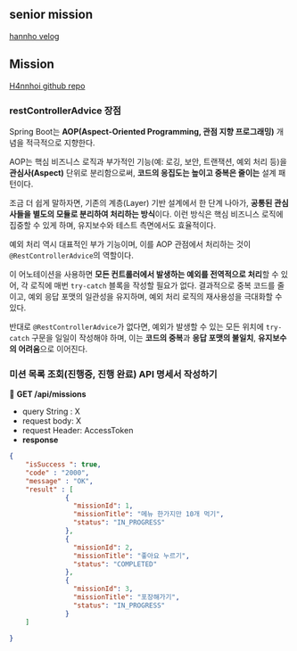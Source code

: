 ## senior mission
[hannho velog](https://velog.io/@hann1233/UMC-8th-Senior-Mission-chapter.7)
## Mission
[H4nnhoi github repo](https://github.com/H4nnhoi/UMC_8th_study/pull/6)
### restControllerAdvice 장점

Spring Boot는 **AOP(Aspect-Oriented Programming, 관점 지향 프로그래밍)** 개념을 적극적으로 지향한다.

AOP는 핵심 비즈니스 로직과 부가적인 기능(예: 로깅, 보안, 트랜잭션, 예외 처리 등)을 **관심사(Aspect)** 단위로 분리함으로써, **코드의 응집도는 높이고 중복은 줄이는** 설계 패턴이다.

조금 더 쉽게 말하자면, 기존의 계층(Layer) 기반 설계에서 한 단계 나아가, **공통된 관심사들을 별도의 모듈로 분리하여 처리하는 방식**이다. 이런 방식은 핵심 비즈니스 로직에 집중할 수 있게 하며, 유지보수와 테스트 측면에서도 효율적이다.

예외 처리 역시 대표적인 부가 기능이며, 이를 AOP 관점에서 처리하는 것이 `@RestControllerAdvice`의 역할이다.

이 어노테이션을 사용하면 **모든 컨트롤러에서 발생하는 예외를 전역적으로 처리**할 수 있어, 각 로직에 매번 `try-catch` 블록을 작성할 필요가 없다. 결과적으로 중복 코드를 줄이고, 예외 응답 포맷의 일관성을 유지하며, 예외 처리 로직의 재사용성을 극대화할 수 있다.

반대로 `@RestControllerAdvice`가 없다면, 예외가 발생할 수 있는 모든 위치에 `try-catch` 구문을 일일이 작성해야 하며, 이는 **코드의 중복**과 **응답 포맷의 불일치**, **유지보수의 어려움**으로 이어진다.

### 미션 목록 조회(진행중, 진행 완료) API 명세서 작성하기

🤝 **GET /api/missions**

- query String : X
- request body: X
- request Header: AccessToken
- **response**
~~~json
{
	"isSuccess ": true,
	"code" : "2000",
	"message" : "OK",
	"result" : [
              {
                "missionId": 1,
                "missionTitle": "메뉴 한가지만 10개 먹기",
                "status": "IN_PROGRESS"
              },
              {
                "missionId": 2,
                "missionTitle": "좋아요 누르기",
                "status": "COMPLETED"
              },
              {
                "missionId": 3,
                "missionTitle": "포장해가기",
                "status": "IN_PROGRESS"
              }
    ]
		
}
~~~